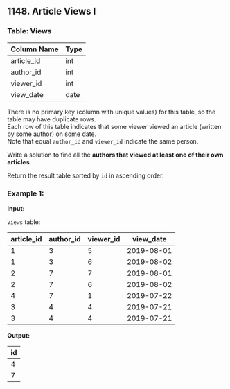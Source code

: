 ## 1148. Article Views I

### Table: Views

| Column Name | Type    |
|-------------|---------|
| article_id  | int     |
| author_id   | int     |
| viewer_id   | int     |
| view_date   | date    |

There is no primary key (column with unique values) for this table, so the table may have duplicate rows.  
Each row of this table indicates that some viewer viewed an article (written by some author) on some date.  
Note that equal `author_id` and `viewer_id` indicate the same person.

Write a solution to find all the **authors that viewed at least one of their own articles**.

Return the result table sorted by `id` in ascending order.

### Example 1:

**Input:**

`Views` table:

| article_id | author_id | viewer_id | view_date  |
|------------|-----------|-----------|------------|
| 1          | 3         | 5         | 2019-08-01 |
| 1          | 3         | 6         | 2019-08-02 |
| 2          | 7         | 7         | 2019-08-01 |
| 2          | 7         | 6         | 2019-08-02 |
| 4          | 7         | 1         | 2019-07-22 |
| 3          | 4         | 4         | 2019-07-21 |
| 3          | 4         | 4         | 2019-07-21 |

**Output:**

| id   |
|------|
| 4    |
| 7    |
